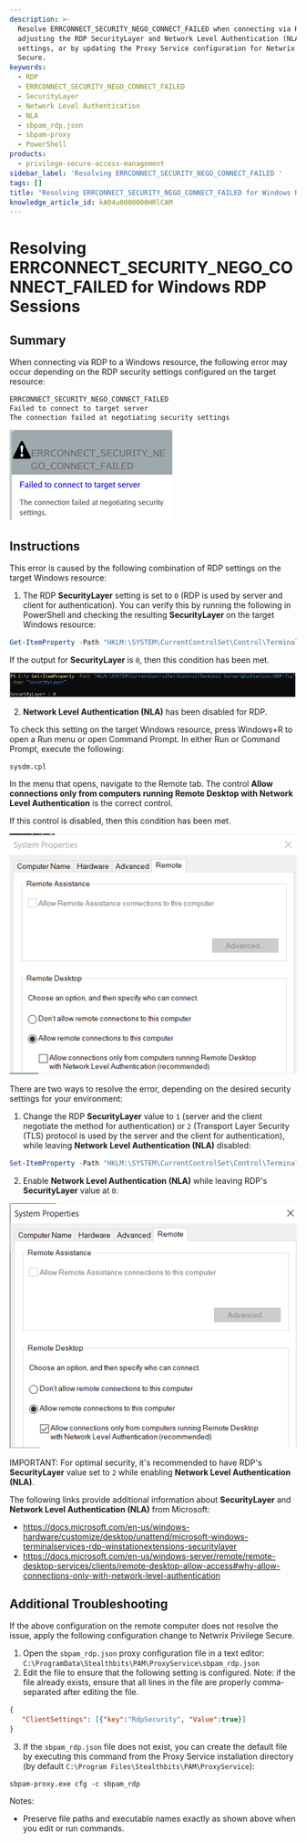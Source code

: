 ```yaml
---
description: >-
  Resolve ERRCONNECT_SECURITY_NEGO_CONNECT_FAILED when connecting via RDP by
  adjusting the RDP SecurityLayer and Network Level Authentication (NLA)
  settings, or by updating the Proxy Service configuration for Netwrix Privilege
  Secure.
keywords:
  - RDP
  - ERRCONNECT_SECURITY_NEGO_CONNECT_FAILED
  - SecurityLayer
  - Network Level Authentication
  - NLA
  - sbpam_rdp.json
  - sbpam-proxy
  - PowerShell
products:
  - privilege-secure-access-management
sidebar_label: 'Resolving ERRCONNECT_SECURITY_NEGO_CONNECT_FAILED '
tags: []
title: "Resolving ERRCONNECT_SECURITY_NEGO_CONNECT_FAILED for Windows RDP Sessions"
knowledge_article_id: kA04u0000000HRlCAM
---
```


# Resolving ERRCONNECT_SECURITY_NEGO_CONNECT_FAILED for Windows RDP Sessions

## Summary

When connecting via RDP to a Windows resource, the following error may occur depending on the RDP security settings configured on the target resource:

```
ERRCONNECT_SECURITY_NEGO_CONNECT_FAILED
Failed to connect to target server
The connection failed at negotiating security settings
```

![User-added image](images/ka04u000000HcZu_0EM4u000004bUoG.png)

## Instructions

This error is caused by the following combination of RDP settings on the target Windows resource:

1. The RDP **SecurityLayer** setting is set to `0` (RDP is used by server and client for authentication). You can verify this by running the following in PowerShell and checking the resulting **SecurityLayer** on the target Windows resource:

```powershell
Get-ItemProperty -Path "HKLM:\SYSTEM\CurrentControlSet\Control\Terminal Server\WinStations\RDP-Tcp" -Name "SecurityLayer"
```

If the output for **SecurityLayer** is `0`, then this condition has been met.

![User-added image](images/ka04u000000HcZu_0EM4u000004bUoL.png)

2. **Network Level Authentication (NLA)** has been disabled for RDP.

To check this setting on the target Windows resource, press Windows+R to open a Run menu or open Command Prompt. In either Run or Command Prompt, execute the following:

```
sysdm.cpl
```

In the menu that opens, navigate to the Remote tab. The control **Allow connections only from computers running Remote Desktop with Network Level Authentication** is the correct control.

If this control is disabled, then this condition has been met.

![User-added image](images/ka04u000000HcZu_0EM4u000004bUoQ.png)

There are two ways to resolve the error, depending on the desired security settings for your environment:

1. Change the RDP **SecurityLayer** value to `1` (server and the client negotiate the method for authentication) or `2` (Transport Layer Security (TLS) protocol is used by the server and the client for authentication), while leaving **Network Level Authentication (NLA)** disabled:

```powershell
Set-ItemProperty -Path "HKLM:\SYSTEM\CurrentControlSet\Control\Terminal Server\WinStations\RDP-Tcp" -Name "SecurityLayer" -Value 2
```

2. Enable **Network Level Authentication (NLA)** while leaving RDP's **SecurityLayer** value at `0`:

![User-added image](images/ka04u000000HcZu_0EM4u000004bUoV.png)

IMPORTANT: For optimal security, it's recommended to have RDP's **SecurityLayer** value set to `2` while enabling **Network Level Authentication (NLA)**.

The following links provide additional information about **SecurityLayer** and **Network Level Authentication (NLA)** from Microsoft:

- https://docs.microsoft.com/en-us/windows-hardware/customize/desktop/unattend/microsoft-windows-terminalservices-rdp-winstationextensions-securitylayer
- https://docs.microsoft.com/en-us/windows-server/remote/remote-desktop-services/clients/remote-desktop-allow-access#why-allow-connections-only-with-network-level-authentication

## Additional Troubleshooting

If the above configuration on the remote computer does not resolve the issue, apply the following configuration change to Netwrix Privilege Secure.  

1. Open the `sbpam_rdp.json` proxy configuration file in a text editor: `C:\ProgramData\Stealthbits\PAM\ProxyService\sbpam_rdp.json`  
2. Edit the file to ensure that the following setting is configured. Note: if the file already exists, ensure that all lines in the file are properly comma-separated after editing the file.

```json
{
   "ClientSettings": [{"key":"RdpSecurity", "Value":true}]
}
```

3. If the `sbpam_rdp.json` file does not exist, you can create the default file by executing this command from the Proxy Service installation directory (by default `C:\Program Files\Stealthbits\PAM\ProxyService`):

```
sbpam-proxy.exe cfg -c sbpam_rdp
```

Notes:
- Preserve file paths and executable names exactly as shown above when you edit or run commands.
